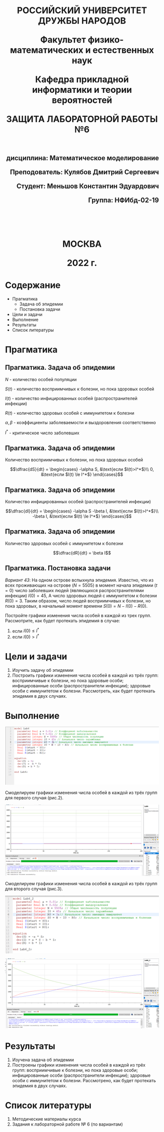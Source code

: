 <h1 align="center">
<p>РОССИЙСКИЙ УНИВЕРСИТЕТ ДРУЖБЫ НАРОДОВ 
<p>Факультет физико-математических и естественных наук  
<p>Кафедра прикладной информатики и теории вероятностей
<p>ЗАЩИТА ЛАБОРАТОРНОЙ РАБОТЫ №6
<br></br>
<h2 align="right">
<p>дисциплина: Математическое моделирование
<p>Преподователь: Кулябов Дмитрий Сергеевич
<p>Студент: Меньшов Константин Эдуардович 
<p>Группа: НФИбд-02-19
<br></br>
<br></br>
<h1 align="center">
<p>МОСКВА
<p>2022 г.
</h1>

# Содержание
* Прагматика
  - Задача об эпидемии
  - Постановка задачи
* Цели и задачи
* Выполнение
* Результаты
* Список литературы

# Прагматика
## Прагматика. Задача об эпидемии
$N$ - количество особей популяции

$S(t)$ - количество восприимчивых к болезни, но пока здоровых особей

$I(t)$ - количество инфицированных особей (распространителей инфекции)

$R(t)$ - количество здоровых особей с иммунитетом к болезни

$\alpha, \beta$ - коэффициенты заболеваемости и выздоровления соответственно

$I^*$ - критическое число заболевших

## Прагматика. Задача об эпидемии
Количество восприимчивых к болезни, но пока здоровых особей

$$\dfrac{dS}{dt} = \begin{cases}
   -\alpha S, &\text{если $I(t)>I^*$}\\
   0, &\text{если $I(t) \le I^*$} 
 \end{cases}$$

## Прагматика. Задача об эпидемии
Количество инфицированных особей (распространителей инфекции)

$$\dfrac{dI}{dt} = \begin{cases}
   -\alpha S -\beta I, &\text{если $I(t)>I^*$}\\
   -\beta I, &\text{если $I(t) \le I^*$} 
 \end{cases}$$

## Прагматика. Задача об эпидемии
Количество здоровых особей с иммунитетом к болезни

 $$\dfrac{dR}{dt} = \beta I$$

## Прагматика. Постановка задачи
*Вариант 43*: На одном острове вспыхнула эпидемия. Известно, что из всех проживающих на острове ($N=5 505$) в момент начала эпидемии ($t=0$) число заболевших людей (являющихся распространителями инфекции) $I(0)=45$, А число здоровых людей с иммунитетом к болезни $R(0)=3$. Таким образом, число людей восприимчивых к болезни, но пока здоровых, в начальный момент времени $S(0) = N - I(0) - R(0)$.

Постройте графики изменения числа особей в каждой из трех групп. Рассмотрите, как будет протекать эпидемия в случае:

1. если $I(0) \le I^*$
2. если $I(0)>I^*$

# Цели и задачи
1. Изучить задачу об эпидемии
2. Построить графики изменения числа особей в каждой из трёх групп: восприимчивые к болезни, но пока здоровые особи; инфицированные особи (распространители инфекции); здоровые особи с иммунитетом к болезни. Рассмотреть, как будет протекать эпидемия в двух случаях.

# Выполнение


![рис.1: Код программы для построения графиков модели](photo/1.png "Код программы для построения графиков модели")

Смоделируем графики изменения числа особей в каждой из трёх групп для первого случая (рис.2).

![рис.2: Графики изменения числа особей в каждой из трёх групп для первого случая](photo/2.png "Графики изменения числа особей в каждой из трёх групп для первого случая")

Смоделируем графики изменения числа особей в каждой из трёх групп для второго случая (рис.3).

![рис.3: Код программы для построения графиков модели](photo/3.png "Код программы для построения графиков модели")

![рис.4: Графики изменения числа особей в каждой из трёх групп для второго случая](photo/4.png "Графики изменения числа особей в каждой из трёх групп для второго случая")

# Результаты
1. Изучена задача об эпидемии
2. Построены графики изменения числа особей в каждой из трёх групп: восприимчивые к болезни, но пока здоровые особи; инфицированные особи (распространители инфекции); здоровые особи с иммунитетом к болезни. Рассмотрено, как будет протекать эпидемия в двух случаях.

# Список литературы
1. Методические материалы курса
2. Задания к лабораторной работе № 6 (по вариантам)